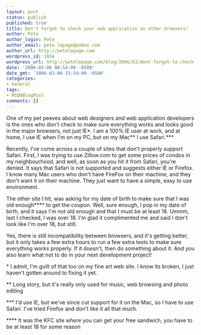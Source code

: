 ```yaml
---
layout: post
status: publish
published: true
title: Don't forget to check your web application on other browsers!
author: Pete
author_login: Pete
author_email: pete.lepage@pobox.com
author_url: http://petelepage.com
wordpress_id: 1834
wordpress_url: http://petelepage.com/blog/2006/03/dont-forget-to-check-your-web-application-on-other-browsers/
date: '2006-03-06 08:54:00 -0500'
date_gmt: '2006-03-06 15:54:00 -0500'
categories:
- General
tags:
- MSDNBlogPost
comments: []
---
```

<p>One of my pet peeves about web designers and web application developers is the ones who don't check to make sure everything works and looks good in the major browsers, not just IE*. I am a 100% IE user at work, and at home, I use IE when I'm on my PC, but on my Mac** I use Safari.*** </p>
<p>Recently, I've come across a couple of sites that don't properly support Safari. First, I was trying to use Zillow.com to get some prices of condos in my neighbourhood, and well, as soon as you hit it from Safari, you're denied. It says that Safari is not supported and suggests either IE or Firefox. I know many Mac users who don't have FireFox on their machine, and they don't want it on their machine. They just want to have a simple, easy to use environment.</p>
<p>The other site I hit, was asking for my date of birth to make sure that I was old enough**** to get the coupon. Well, sure enough, I pop in my date of birth, and it says I'm not old enough and that I must be at least 18. Ummm, last I checked, I was over 18. I'm glad it complimented me and said I don't look like I'm over 18, but still.</p>
<p>Yes, there is still incompatibility between browsers, and it's getting better, but it only takes a few extra hours to run a few extra tests to make sure everything works properly. If it doesn't, then do something about it. And you also learn what not to do in your next development project! </p>
<p>* I admit, I'm guilt of that too on my fine art web site. I know its broken, I just haven't gotten around to fixing it yet.</p>
<p>** Long story, but it's really only used for music, web browsing and photo editing</p>
<p>*** I'd use IE, but we've since cut support for it on the Mac, so I have to use Safari. I've tried Firefox and don't like it all that much.</p>
<p>**** It was the KFC site where you can get your free sandwich, you have to be at least 18 for some reason</p>
